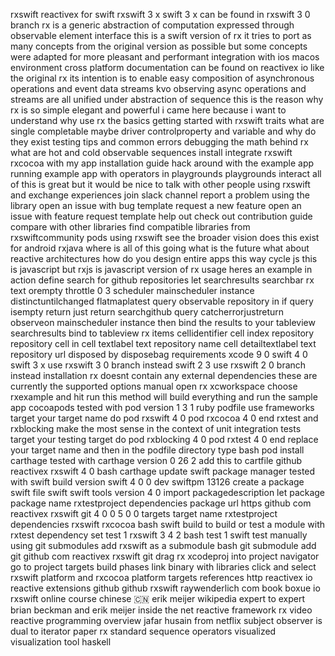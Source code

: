 rxswift reactivex for swift rxswift 3 x swift 3 x can be found in rxswift 3 0 branch rx is a generic abstraction of computation expressed through observable element interface this is a swift version of rx it tries to port as many concepts from the original version as possible but some concepts were adapted for more pleasant and performant integration with ios macos environment cross platform documentation can be found on reactivex io like the original rx its intention is to enable easy composition of asynchronous operations and event data streams kvo observing async operations and streams are all unified under abstraction of sequence this is the reason why rx is so simple elegant and powerful i came here because i want to understand why use rx the basics getting started with rxswift traits what are single completable maybe driver controlproperty and variable and why do they exist testing tips and common errors debugging the math behind rx what are hot and cold observable sequences install integrate rxswift rxcocoa with my app installation guide hack around with the example app running example app with operators in playgrounds playgrounds interact all of this is great but it would be nice to talk with other people using rxswift and exchange experiences join slack channel report a problem using the library open an issue with bug template request a new feature open an issue with feature request template help out check out contribution guide compare with other libraries find compatible libraries from rxswiftcommunity pods using rxswift see the broader vision does this exist for android rxjava where is all of this going what is the future what about reactive architectures how do you design entire apps this way cycle js this is javascript but rxjs is javascript version of rx usage heres an example in action define search for github repositories let searchresults searchbar rx text orempty throttle 0 3 scheduler mainscheduler instance distinctuntilchanged flatmaplatest query observable repository in if query isempty return just return searchgithub query catcherrorjustreturn observeon mainscheduler instance then bind the results to your tableview searchresults bind to tableview rx items cellidentifier cell index repository repository cell in cell textlabel text repository name cell detailtextlabel text repository url disposed by disposebag requirements xcode 9 0 swift 4 0 swift 3 x use rxswift 3 0 branch instead swift 2 3 use rxswift 2 0 branch instead installation rx doesnt contain any external dependencies these are currently the supported options manual open rx xcworkspace choose rxexample and hit run this method will build everything and run the sample app cocoapods tested with pod version 1 3 1 ruby podfile use frameworks target your target name do pod rxswift 4 0 pod rxcocoa 4 0 end rxtest and rxblocking make the most sense in the context of unit integration tests target your testing target do pod rxblocking 4 0 pod rxtest 4 0 end replace your target name and then in the podfile directory type bash pod install carthage tested with carthage version 0 26 2 add this to cartfile github reactivex rxswift 4 0 bash carthage update swift package manager tested with swift build version swift 4 0 0 dev swiftpm 13126 create a package swift file swift swift tools version 4 0 import packagedescription let package package name rxtestproject dependencies package url https github com reactivex rxswift git 4 0 0 5 0 0 targets target name rxtestproject dependencies rxswift rxcocoa bash swift build to build or test a module with rxtest dependency set test 1 rxswift 3 4 2 bash test 1 swift test manually using git submodules add rxswift as a submodule bash git submodule add git github com reactivex rxswift git drag rx xcodeproj into project navigator go to project targets build phases link binary with libraries click and select rxswift platform and rxcocoa platform targets references http reactivex io reactive extensions github github rxswift raywenderlich com book boxue io rxswift online course chinese 🇨🇳 erik meijer wikipedia expert to expert brian beckman and erik meijer inside the net reactive framework rx video reactive programming overview jafar husain from netflix subject observer is dual to iterator paper rx standard sequence operators visualized visualization tool haskell